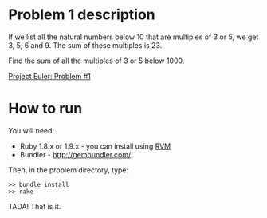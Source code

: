 # Problem 1 description

If we list all the natural numbers below 10 that are multiples of 3 or 5, we get 3, 5, 6 and 9. The sum of these multiples is 23.

Find the sum of all the multiples of 3 or 5 below 1000.

[Project Euler: Problem #1](http://projecteuler.net/index.php?section=problems&id=1)

# How to run

You will need:

 * Ruby 1.8.x or 1.9.x - you can install using [RVM](http://rvm.beginrescueend.com/)
 * Bundler - <http://gembundler.com/>

Then, in the problem directory, type:

    >> bundle install
    >> rake

TADA! That is it.

